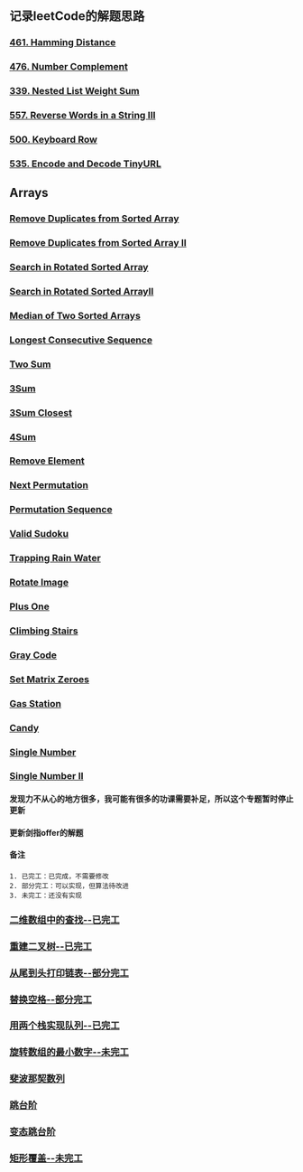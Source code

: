 ## 记录leetCode的解题思路

### [461. Hamming Distance](md/461.HammingDistance.md)
### [476. Number Complement](md/476.NumberComplement.md)
### [339. Nested List Weight Sum](md/339.NestedListWeightSum.md)
### [557. Reverse Words in a String III](md/557.ReverseWordsinaStringIII.md)
### [500. Keyboard Row](md/500.KeyboardRow.md)
### [535. Encode and Decode TinyURL](md/535.EncodeandDecodeTinyURL.md)

## Arrays

### [Remove Duplicates from Sorted Array](src/main/java/leetCode/RemoveDuplicatesfromSortedArray.java)
### [Remove Duplicates from Sorted Array II](src/main/java/leetCode/RemoveDuplicatesfromSortedArrayII.java)
### [Search in Rotated Sorted Array](src/main/java/leetCode/SearchinRotatedSortedArray.java)
### [Search in Rotated Sorted ArrayII](src/main/java/leetCode/SearchinRotatedSortedArrayII.java)
### [Median of Two Sorted Arrays](src/main/java/leetCode/MedianofTwoSortedArrays.java)
### [Longest Consecutive Sequence](src/main/java/leetCode/LongestConsecutiveSequence.java)
### [Two Sum](src/main/java/leetCode/TwoSum.java)
### [3Sum](src/main/java/leetCode/ThreeSum.java)
### [3Sum Closest](src/main/java/leetCode/ThreeSumClosest.java)
### [4Sum](src/main/java/leetCode/FourSum.java)
### [Remove Element](src/main/java/leetCode/RemoveElement.java)
### [Next Permutation](src/main/java/leetCode/NextPermutation.java)
### [Permutation Sequence](src/main/java/leetCode/PermutationSequence.java)
### [Valid Sudoku](src/main/java/leetCode/ValidSudoku.java)
### [Trapping Rain Water](src/main/java/leetCode/TrappingRainWater.java)
### [Rotate Image](src/main/java/leetCode/RotateImage.java)
### [Plus One](src/main/java/leetCode/PlusOne.java)
### [Climbing Stairs](src/main/java/leetCode/ClimbingStairs.java)
### [Gray Code](src/main/java/leetCode/GrayCode.java)
### [Set Matrix Zeroes](src/main/java/leetCode/SetMatrixZeroes.java)
### [Gas Station](src/main/java/leetCode/GasStation.java)
### [Candy](src/main/java/leetCode/Candy.java)
### [Single Number](src/main/java/leetCode/SingleNumber.java)
### [Single Number II](src/main/java/leetCode/SingleNumberII.java)

#### 发现力不从心的地方很多，我可能有很多的功课需要补足，所以这个专题暂时停止更新

#### 更新剑指offer的解题

#### 备注 
    1. 已完工：已完成，不需要修改
    2. 部分完工：可以实现，但算法待改进
    3. 未完工：还没有实现


### [二维数组中的查找--已完工](src/main/java/atOffer/FindI.java)
### [重建二叉树--已完工](src/main/java/atOffer/DefinitionForBinaryTree.java)
### [从尾到头打印链表--部分完工](src/main/java/atOffer/PrintListFromTailToHead.java)
### [替换空格--部分完工](src/main/java/atOffer/ReplaceSpace.java)
### [用两个栈实现队列--已完工](src/main/java/atOffer/TwoStackOneList.java)
### [旋转数组的最小数字--未完工](src/main/java/atOffer/MinNumberInRotateArray.java)
### [斐波那契数列](src/main/java/atOffer/Fibonacci.java)
### [跳台阶](src/main/java/atOffer/JumpFloor.java)
### [变态跳台阶](src/main/java/atOffer/JumpFloorII.java)
### [矩形覆盖--未完工](src/main/java/atOffer/RectCover.java)















